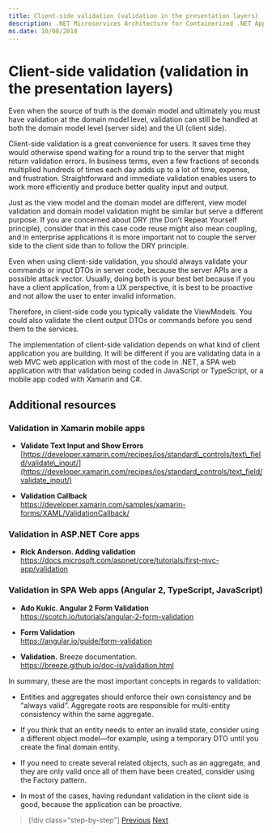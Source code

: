 ```yaml
---
title: Client-side validation (validation in the presentation layers)
description: .NET Microservices Architecture for Containerized .NET Applications | Explore the key concepts of client-side validation.
ms.date: 10/08/2018
---
```

# Client-side validation (validation in the presentation layers)

Even when the source of truth is the domain model and ultimately you must have validation at the domain model level, validation can still be handled at both the domain model level (server side) and the UI (client side).

Client-side validation is a great convenience for users. It saves time they would otherwise spend waiting for a round trip to the server that might return validation errors. In business terms, even a few fractions of seconds multiplied hundreds of times each day adds up to a lot of time, expense, and frustration. Straightforward and immediate validation enables users to work more efficiently and produce better quality input and output.

Just as the view model and the domain model are different, view model validation and domain model validation might be similar but serve a different purpose. If you are concerned about DRY (the Don’t Repeat Yourself principle), consider that in this case code reuse might also mean coupling, and in enterprise applications it is more important not to couple the server side to the client side than to follow the DRY principle.

Even when using client-side validation, you should always validate your commands or input DTOs in server code, because the server APIs are a possible attack vector. Usually, doing both is your best bet because if you have a client application, from a UX perspective, it is best to be proactive and not allow the user to enter invalid information.

Therefore, in client-side code you typically validate the ViewModels. You could also validate the client output DTOs or commands before you send them to the services.

The implementation of client-side validation depends on what kind of client application you are building. It will be different if you are validating data in a web MVC web application with most of the code in .NET, a SPA web application with that validation being coded in JavaScript or TypeScript, or a mobile app coded with Xamarin and C#.

## Additional resources

### Validation in Xamarin mobile apps

- **Validate Text Input and Show Errors** \
  [https://developer.xamarin.com/recipes/ios/standard\_controls/text\_field/validate\_input/](https://developer.xamarin.com/recipes/ios/standard_controls/text_field/validate_input/)

- **Validation Callback** \
  <https://developer.xamarin.com/samples/xamarin-forms/XAML/ValidationCallback/>

### Validation in ASP.NET Core apps

- **Rick Anderson. Adding validation** \
  <https://docs.microsoft.com/aspnet/core/tutorials/first-mvc-app/validation>

### Validation in SPA Web apps (Angular 2, TypeScript, JavaScript)

- **Ado Kukic. Angular 2 Form Validation** \
  <https://scotch.io/tutorials/angular-2-form-validation>

- **Form Validation** \
  <https://angular.io/guide/form-validation>

- **Validation.** Breeze documentation. \
  <https://breeze.github.io/doc-js/validation.html>

In summary, these are the most important concepts in regards to validation:

- Entities and aggregates should enforce their own consistency and be "always valid”. Aggregate roots are responsible for multi-entity consistency within the same aggregate.

- If you think that an entity needs to enter an invalid state, consider using a different object model—for example, using a temporary DTO until you create the final domain entity.

- If you need to create several related objects, such as an aggregate, and they are only valid once all of them have been created, consider using the Factory pattern.

- In most of the cases, having redundant validation in the client side is good, because the application can be proactive.

>[!div class="step-by-step"]
>[Previous](domain-model-layer-validations.md)
>[Next](domain-events-design-implementation.md)
